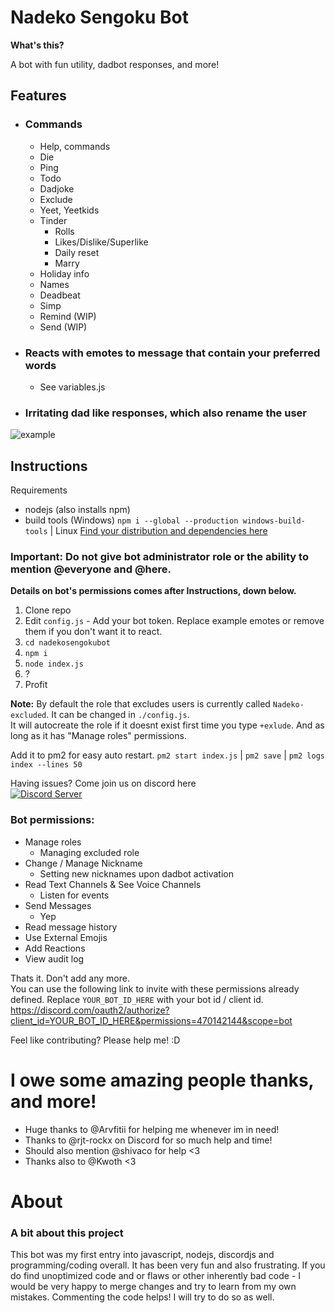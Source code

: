 # Nadeko Sengoku Bot

**What's this?**

A bot with fun utility, dadbot responses, and more!

## Features
* ### Commands
  * Help, commands
  * Die
  * Ping
  * Todo
  * Dadjoke
  * Exclude
  * Yeet, Yeetkids
  * Tinder
    * Rolls
    * Likes/Dislike/Superlike
    * Daily reset
    * Marry
  * Holiday info
  * Names
  * Deadbeat
  * Simp
  * Remind (WIP)
  * Send (WIP)
* ### Reacts with emotes to message that contain your preferred words
  * See variables.js
* ### Irritating dad like responses, which also rename the user

<img src="https://i.imgur.com/WsMAKPB.png" title="example"/>

## Instructions
Requirements
* nodejs (also installs npm)
* build tools (Windows) `npm i --global --production windows-build-tools` | Linux <a href="https://github.com/Automattic/node-canvas/wiki/Installation:-Fedora-and-other-RPM-based-distributions"> Find your distribution and dependencies here </a> 

### Important: Do not give bot administrator role or the ability to mention @everyone and @here.
**Details on bot's permissions comes after Instructions, down below.**
1. Clone repo
1. Edit `config.js` - Add your bot token. Replace example emotes or remove them if you don't want it to react.
1. `cd nadekosengokubot`
1. `npm i`
1. `node index.js`
1. ?
1. Profit

**Note:** 
By default the role that excludes users is currently called `Nadeko-excluded`. It can be changed in `./config.js`.              
It will autocreate the role if it doesnt exist first time you type `+exlude`. And as long as it has "Manage roles" permissions.  

Add it to pm2 for easy auto restart. 
`pm2 start index.js` |
`pm2 save` |
`pm2 logs index --lines 50` 

Having issues? Come join us on discord here                                                                                    
<a href="https://discord.gg/msNtTYV">
  <img src="https://discordapp.com/api/guilds/414099963841216512/embed.png?style=banner2" title="Discord Server"/>
</a>

### Bot permissions:
* Manage roles
  * Managing excluded role
* Change / Manage Nickname 
  * Setting new nicknames upon dadbot activation
* Read Text Channels & See Voice Channels 
  * Listen for events
* Send Messages
  * Yep
* Read message history
* Use External Emojis
* Add Reactions
* View audit log
                                                         
Thats it. Don't add any more.                                                                         
You can use the following link to invite with these permissions already defined. Replace `YOUR_BOT_ID_HERE` with your bot id / client id.
https://discord.com/oauth2/authorize?client_id=YOUR_BOT_ID_HERE&permissions=470142144&scope=bot

Feel like contributing? Please help me! :D

# I owe some amazing people thanks, and more!
- Huge thanks to @Arvfitii for helping me whenever im in need!
- Thanks to @rjt-rockx on Discord for so much help and time!
- Should also mention @shivaco for help <3
- Thanks also to @Kwoth <3

# About
### A bit about this project
This bot was my first entry into javascript, nodejs, discordjs and programming/coding overall. It has been very fun and also frustrating. If you do find unoptimized code and or flaws or other inherently bad code - I would be very happy to merge changes and try to learn from my own mistakes. Commenting the code helps! I will try to do so as well.
